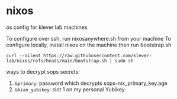 # nixos
os config for klever lab machines

To configure over ssh, run nixosanywhere.sh from your machine
To configure locally, install nixos on the machine then run bootstrap.sh


```
curl --silent https://raw.githubusercontent.com/klever-lab/nixos/refs/heads/main/bootstrap.sh | sudo sh
```


ways to decrypt sops secrets:
1. `&primary`: password which decrypts sops-nix_primary_key.age
2. `&kian_yubikey`: slot 1 on my personal Yubikey 
